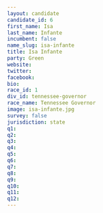 ```yaml
---
layout: candidate
candidate_id: 6
first_name: Isa
last_name: Infante
incumbent: false
name_slug: isa-infante
title: Isa Infante
party: Green
website: 
twitter: 
facebook: 
bio: 
race_id: 1
div_id: tennessee-governor
race_name: Tennessee Governor
image: isa-infante.jpg
survey: false
jurisdiction: state
q1: 
q2: 
q3: 
q4: 
q5: 
q6: 
q7: 
q8: 
q9: 
q10: 
q11: 
q12: 
---
```

